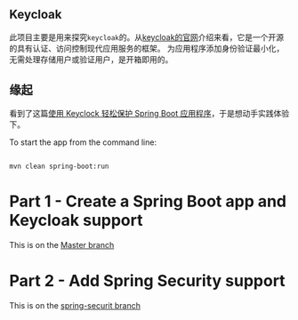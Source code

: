 ## Keycloak
此项目主要是用来探究`keycloak`的。从[keycloak的官网](http://www.keycloak.org/)介绍来看，它是一个开源的具有认证、访问控制现代应用服务的框架。
为应用程序添加身份验证最小化，无需处理存储用户或验证用户，是开箱即用的。

## 缘起
看到了这篇[使用 Keyclock 轻松保护 Spring Boot 应用程序](https://www.oschina.net/translate/easily-secure-your-spring-boot-applications-with-k?lang=chs&page=1#)，于是想动手实践体验下。

To start the app from the command line:
```

mvn clean spring-boot:run

```

# Part 1 - Create a Spring Boot app and Keycloak support
This is on the [Master branch](https://github.com/elegance/spring-keycloak/tree/master)

# Part 2 - Add Spring Security support
This is on the [spring-securit branch](https://github.com/elegance/spring-keycloak/tree/spring-security)